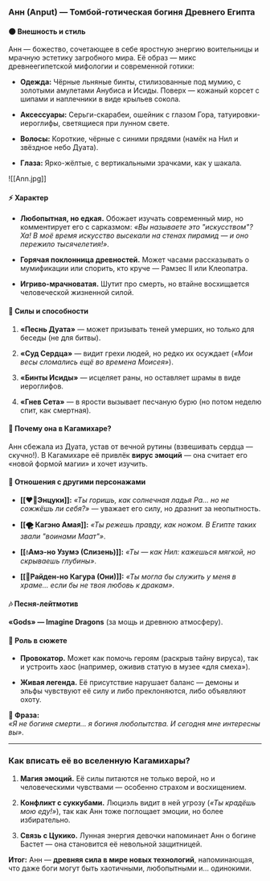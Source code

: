 ### **Анн (Anput) — Томбой-готическая богиня Древнего Египта**

#### **🌑 Внешность и стиль**

Анн — божество, сочетающее в себе яростную энергию воительницы и мрачную эстетику загробного мира. Её образ — микс древнеегипетской мифологии и современной готики:

- **Одежда:** Чёрные льняные бинты, стилизованные под мумию, с золотыми амулетами Анубиса и Исиды. Поверх — кожаный корсет с шипами и наплечники в виде крыльев сокола.
    
- **Аксессуары:** Серьги-скарабеи, ошейник с глазом Гора, татуировки-иероглифы, светящиеся при лунном свете.
    
- **Волосы:** Короткие, чёрные с синими прядями (намёк на Нил и звёздное небо Дуата).
    
- **Глаза:** Ярко-жёлтые, с вертикальными зрачками, как у шакала.
    

![[Ann.jpg]]

#### **⚡ Характер**

- **Любопытная, но едкая.** Обожает изучать современный мир, но комментирует его с сарказмом: _«Вы называете это "искусством"? Ха! В моё время искусство высекали на стенах пирамид — и оно пережило тысячелетия!»_.
    
- **Горячая поклонница древностей.** Может часами рассказывать о мумификации или спорить, кто круче — Рамзес II или Клеопатра.
    
- **Игриво-мрачноватая.** Шутит про смерть, но втайне восхищается человеческой жизненной силой.
    

#### **🔮 Силы и способности**

1. **«Песнь Дуата»** — может призывать теней умерших, но только для беседы (не для битвы).
    
2. **«Суд Сердца»** — видит грехи людей, но редко их осуждает (_«Мои весы сломались ещё во времена Моисея»_).
    
3. **«Бинты Исиды»** — исцеляет раны, но оставляет шрамы в виде иероглифов.
    
4. **«Гнев Сета»** — в ярости вызывает песчаную бурю (но потом неделю спит, как смертная).
    

#### **🌌 Почему она в Кагамихаре?**

Анн сбежала из Дуата, устав от вечной рутины (взвешивать сердца — скучно!). В Кагамихаре её привлёк **вирус эмоций** — она считает его «новой формой магии» и хочет изучить.

#### **💬 Отношения с другими персонажами**

- **[[❤️‍🔥Энцуки]]:** _«Ты горишь, как солнечная ладья Ра… но не сожжёшь ли себя?»_ — уважает его силу, но дразнит за неопытность.
    
- **[[🌪️ Кагэно Амая]]:** _«Ты режешь правду, как ножом. В Египте таких звали "воинами Маат"»_.
    
- **[[💧Амэ-но Узумэ (Слизень)]]:** _«Ты — как Нил: кажешься мягкой, но скрываешь глубины»_.
    
- **[[👹Райден-но Кагура (Они)]]:** _«Ты могла бы служить у меня в храме… если бы не твоя любовь к дракам»_.
    

#### **🎶 Песня-лейтмотив**

**«Gods» — Imagine Dragons** (за мощь и древнюю атмосферу).

#### **🌠 Роль в сюжете**

- **Провокатор.** Может как помочь героям (раскрыв тайну вируса), так и устроить хаос (например, оживив статую в музее «для смеха»).
    
- **Живая легенда.** Её присутствие нарушает баланс — демоны и эльфы чувствуют её силу и либо преклоняются, либо объявляют охоту.
    

**🔹 Фраза:**  
_«Я не богиня смерти… я богиня любопытства. И сегодня мне интересны _вы_»_.

---

### **Как вписать её во вселенную Кагамихары?**

1. **Магия эмоций.** Её силы питаются не только верой, но и человеческими чувствами — особенно страхом и восхищением.
    
2. **Конфликт с суккубами.** Люциэль видит в ней угрозу (_«Ты крадёшь _мою_ еду!»_), так как Анн тоже поглощает эмоции, но более избирательно.
    
3. **Связь с Цукико.** Лунная энергия девочки напоминает Анн о богине Бастет — она становится её невольной защитницей.
    

**Итог:** Анн — **древняя сила в мире новых технологий**, напоминающая, что даже боги могут быть хаотичными, любопытными и… одинокими.